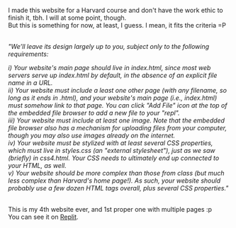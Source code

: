 I made this website for a Harvard course and don't have the work ethic to finish it, tbh. I will at some point, though.
<br>But this is something for now, at least, I guess. I mean, it fits the criteria =P

<em><br>"We’ll leave its design largely up to you, subject only to the following requirements:

i) Your website's main page should live in index.html, since most web servers serve up index.html by default, in the absence of an explicit file name in a URL.
<br>ii) Your website must include a least one other page (with any filename, so long as it ends in .html), and your website's main page (i.e., index.html) must somehow link to that page. You can click "Add File" icon at the top of the embedded file browser to add a new file to your "repl".
<br>iii) Your website must include at least one image. Note that the embedded file browser also has a mechanism for uploading files from your computer, though you may also use images already on the internet.
<br>iv) Your website must be stylized with at least several CSS properties, which must live in styles.css (an "external stylesheet"), just as we saw (briefly) in css4.html. Your CSS needs to ultimately end up connected to your HTML, as well.
<br>v) Your website should be more complex than those from class (but much less complex than Harvard's home page!). As such, your website should probably use a few dozen HTML tags overall, plus several CSS properties."</em>

<br>This is my 4th website ever, and 1st proper one with multiple pages :p 
<br>You can see it on [Replit](https://replit.com/@SMVthe1st/CS50xCourseWebsite).
